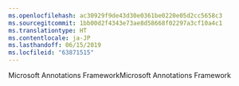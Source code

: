 ```yaml
---
ms.openlocfilehash: ac30929f9de43d30e0361be0220e05d2cc5658c3
ms.sourcegitcommit: 1bb00d2f4343e73ae8d58668f02297a3cf10a4c1
ms.translationtype: HT
ms.contentlocale: ja-JP
ms.lasthandoff: 06/15/2019
ms.locfileid: "63871515"
---
```

<span data-ttu-id="e1ca1-101">Microsoft Annotations Framework</span><span class="sxs-lookup"><span data-stu-id="e1ca1-101">Microsoft Annotations Framework</span></span>